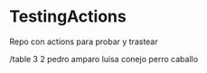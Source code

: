 # TestingActions
Repo con actions para probar y trastear

/table 3 2
pedro amparo luisa
conejo perro caballo

